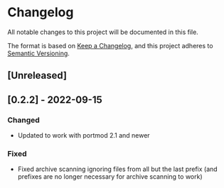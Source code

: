 # Changelog
All notable changes to this project will be documented in this file.

The format is based on [Keep a Changelog](https://keepachangelog.com/en/1.0.0/),
and this project adheres to [Semantic Versioning](https://semver.org/spec/v2.0.0.html).

## [Unreleased]

## [0.2.2] - 2022-09-15

### Changed
- Updated to work with portmod 2.1 and newer

### Fixed
- Fixed archive scanning ignoring files from all but the last prefix (and prefixes are
  no longer necessary for archive scanning to work)
